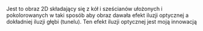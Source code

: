 Jest to obraz 2D składający się z kół i sześcianów ułożonych i pokolorowanych w taki sposób aby
obraz dawała efekt iluzji optycznej a dokładniej iluzji głębi (tunelu).
 Ten efekt iluzji optycznej jest moją innowacją
 
